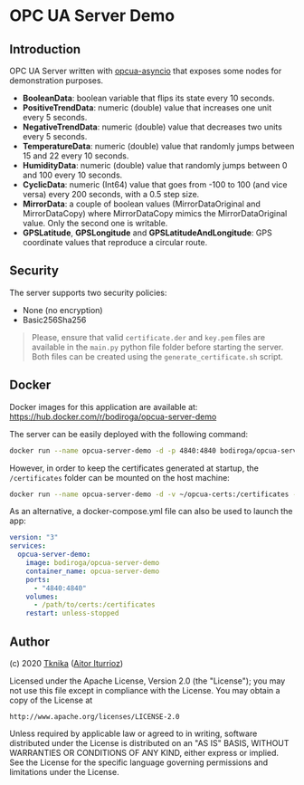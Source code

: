 # OPC UA Server Demo

## Introduction

OPC UA Server written with [opcua-asyncio](https://github.com/FreeOpcUa/opcua-asyncio) that exposes some nodes for demonstration purposes.

- **BooleanData**: boolean variable that flips its state every 10 seconds.
- **PositiveTrendData**: numeric (double) value that increases one unit every 5 seconds.
- **NegativeTrendData**: numeric (double) value that decreases two units every 5 seconds.
- **TemperatureData**: numeric (double) value that randomly jumps between 15 and 22 every 10 seconds.
- **HumidityData**: numeric (double) value that randomly jumps between 0 and 100 every 10 seconds.
- **CyclicData**: numeric (Int64) value that goes from -100 to 100 (and vice versa) every 200 seconds, with a 0.5 step size.
- **MirrorData**: a couple of boolean values (MirrorDataOriginal and MirrorDataCopy) where MirrorDataCopy mimics the MirrorDataOriginal value. Only the second one is writable.
- **GPSLatitude**, **GPSLongitude** and **GPSLatitudeAndLongitude**: GPS coordinate values that reproduce a circular route.

## Security

The server supports two security policies:

- None (no encryption)
- Basic256Sha256

> Please, ensure that valid ```certificate.der``` and ```key.pem``` files are available in the ```main.py``` python file folder before starting the server. Both files can be created using the ```generate_certificate.sh``` script.

## Docker

Docker images for this application are available at: https://hub.docker.com/r/bodiroga/opcua-server-demo

The server can be easily deployed with the following command:

```bash
docker run --name opcua-server-demo -d -p 4840:4840 bodiroga/opcua-server-demo
```

However, in order to keep the certificates generated at startup, the ```/certificates``` folder can be mounted on the host machine:

```bash
docker run --name opcua-server-demo -d -v ~/opcua-certs:/certificates -p 4840:4840 bodiroga/opcua-server-demo
```

As an alternative, a docker-compose.yml file can also be used to launch the app:

```yaml
version: "3"
services:
  opcua-server-demo:
    image: bodiroga/opcua-server-demo
    container_name: opcua-server-demo
    ports:
      - "4840:4840"
    volumes:
      - /path/to/certs:/certificates
    restart: unless-stopped
```

## Author

(c) 2020 [Tknika](https://tknika.eus/) ([Aitor Iturrioz](https://github.com/bodiroga))

Licensed under the Apache License, Version 2.0 (the "License");
you may not use this file except in compliance with the License.
You may obtain a copy of the License at

    http://www.apache.org/licenses/LICENSE-2.0

Unless required by applicable law or agreed to in writing, software
distributed under the License is distributed on an "AS IS" BASIS,
WITHOUT WARRANTIES OR CONDITIONS OF ANY KIND, either express or implied.
See the License for the specific language governing permissions and
limitations under the License.